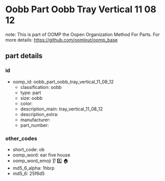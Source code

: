 # Oobb Part Oobb Tray Vertical 11 08 12  

note: This is part of OOMP the Oopen Organization Method For Parts. For more details: https://github.com/oomlout/oomp_base

##  part details





### id
* oomp_id: oobb_part_oobb_tray_vertical_11_08_12
  * classification: oobb
  * type: part
  * size: oobb
  * color: 
  * description_main: tray_vertical_11_08_12
  * description_extra: 
  * manufacturer: 
  * part_number: 

### other_codes
* short_code: ob
* oomp_word: ear five house
* oomp_word_emoji :ear: :five: :house:
* md5_6_alpha: 1hbrp
* md5_6: 25f6d5